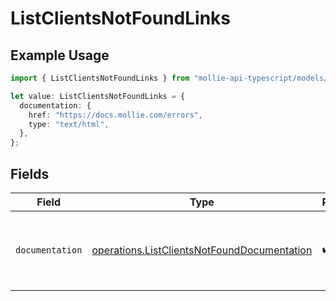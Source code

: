 # ListClientsNotFoundLinks

## Example Usage

```typescript
import { ListClientsNotFoundLinks } from "mollie-api-typescript/models/operations";

let value: ListClientsNotFoundLinks = {
  documentation: {
    href: "https://docs.mollie.com/errors",
    type: "text/html",
  },
};
```

## Fields

| Field                                                                                                      | Type                                                                                                       | Required                                                                                                   | Description                                                                                                |
| ---------------------------------------------------------------------------------------------------------- | ---------------------------------------------------------------------------------------------------------- | ---------------------------------------------------------------------------------------------------------- | ---------------------------------------------------------------------------------------------------------- |
| `documentation`                                                                                            | [operations.ListClientsNotFoundDocumentation](../../models/operations/listclientsnotfounddocumentation.md) | :heavy_check_mark:                                                                                         | The URL to the generic Mollie API error handling guide.                                                    |